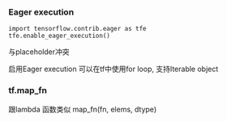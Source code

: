 ### Eager execution

```
import tensorflow.contrib.eager as tfe
tfe.enable_eager_execution()
```
与placeholder冲突

启用Eager execution 可以在tf中使用for loop, 支持Iterable object


### tf.map_fn
跟lambda 函数类似
map_fn(fn, elems, dtype)


